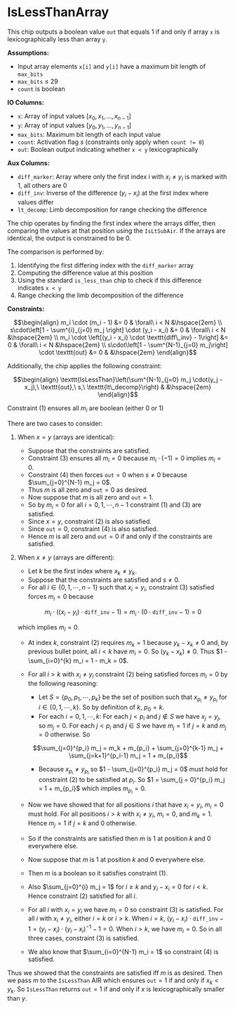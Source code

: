# IsLessThanArray

This chip outputs a boolean value `out` that equals 1 if and only if array `x` is lexicographically less than array `y`.

**Assumptions:**
- Input array elements `x[i]` and `y[i]` have a maximum bit length of `max_bits`
- `max_bits` ≤ 29
- `count` is boolean

**IO Columns:**
- `x`: Array of input values $`[x_0, x_1, \ldots, x_{n-1}]`$
- `y`: Array of input values $`[y_0, y_1, \ldots, y_{n-1}]`$
- `max_bits`: Maximum bit length of each input value
- `count`: Activation flag $`s`$ (constraints only apply when `count != 0`)
- `out`: Boolean output indicating whether `x < y` lexicographically

**Aux Columns:**
- `diff_marker`: Array where only the first index i with $`x_i \neq y_i`$ is marked with 1, all others are 0
- `diff_inv`: Inverse of the difference $`(y_i - x_i)`$ at the first index where values differ
- `lt_decomp`: Limb decomposition for range checking the difference

The chip operates by finding the first index where the arrays differ, then comparing the values at that position using the `IsLtSubAir`. If the arrays are identical, the output is constrained to be 0.

The comparison is performed by:
1. Identifying the first differing index with the `diff_marker` array
2. Computing the difference value at this position
3. Using the standard `is_less_than` chip to check if this difference indicates `x < y`
4. Range checking the limb decomposition of the difference

**Constraints:**

```math
\begin{align}
m_i \cdot (m_i - 1) &= 0 & \forall\ i < N &\hspace{2em} \\
s\cdot\left[1 - \sum^{i}_{j=0} m_j \right] \cdot (y_i - x_i) &= 0 & \forall\ i < N &\hspace{2em} \\
m_i \cdot \left[(y_i - x_i) \cdot \texttt{diff\_inv} - 1\right] &= 0 & \forall\ i < N &\hspace{2em} \\
s\cdot\left[1 - \sum^{N-1}_{j=0} m_j\right] \cdot \texttt{out} &= 0 & &\hspace{2em} 
\end{align}
```

Additionally, the chip applies the following constraint:

```math
\begin{align}
\texttt{IsLessThan}\left(\sum^{N-1}_{j=0} m_j \cdot(y_j - x_j),\ \texttt{out},\ s,\ \texttt{lt\_decomp}\right) & &\hspace{2em} 
\end{align}
```

Constraint (1) ensures all $`m_i`$ are boolean (either 0 or 1)

There are two cases to consider:

1. When $`x = y`$ (arrays are identical):
   - Suppose that the constraints are satisfied.
   - Constraint (3) ensures all $`m_i = 0`$ because $m_i \cdot (-1) = 0$ implies $m_i = 0$. 
   - Constraint (4) then forces $`\texttt{out} = 0`$ when $`s \neq 0`$ because $\sum_{j=0}^{N-1} m_j = 0$. 
   - Thus $m$ is all zero and $\texttt{out} = 0$ as desired.
   - Now suppose that $m$ is all zero and $\texttt{out} = 1$.
   - So by $m_i = 0$ for all $i=0,1,\cdots,n-1$ constraint (1) and (3) are satisfied. 
   - Since $x = y$, constraint (2) is also satisfied.
   - Since $\texttt{out} = 0$, constraint (4) is also satisfied.  
   - Hence $m$ is all zero and $\texttt{out} = 0$ if and only if the constraints are satisfied.

2. When $x \neq y$ (arrays are different):
   - Let $k$ be the first index where $x_k \neq y_k$. 
   - Suppose that the constraints are satisfied and $s \not= 0$.
   - For all $i \in \{0,1,\cdots,n-1\}$ such that $x_i = y_i$, constraint (3) satisfied forces $m_i = 0$ because
   
   ```math
   m_i \cdot \bigl((x_i - y_i) \cdot \texttt{diff\_inv}  - 1 \bigr) 
   = m_i \cdot \bigl( 0 \cdot \texttt{diff\_inv} - 1 \bigr) 
   = 0 
   ``` 

   which implies $m_i= 0$. 

   - At index $k$, constraint (2) requires $m_k = 1$ because $y_k - x_k \not= 0$ and, by previous bullet point, all $i < k$ have $m_i = 0$. So $(y_k - x_k) \neq 0$. Thus $1 - \sum_{i=0}^{k} m_i = 1 - m_k = 0$.
   - For all $i > k$ with $x_i \not= y_i$ constraint (2) being satisfied forces $m_i = 0$ by the following reasoning:
      - Let $S = \{ p_0, p_1, \cdots, p_k \}$ be the set of position such that $x_{p_i} \neq y_{p_i}$ for $i \in \{0,1,\cdots,k\}$. So by definition of $k$, $p_0 = k$.
      - For each $i=0,1,\cdots,k$: For each $j < p_i$ and $j \not \in S$ we have $x_j = y_j$, so $m_j = 0$. For each $j < p_i$ and $j \in S$ we have $m_j = 1$ if $j = k$ and $m_j = 0$ otherwise. 
       So
      ```math
      \sum_{j=0}^{p_i} m_j = m_k + m_{p_i} +  \sum_{j=0}^{k-1} m_j + \sum_{j=k+1}^{p_i-1} m_j = 1 + m_{p_i}
      ```
      - Because $x_{p_i} \not= y_{p_i}$ so $1 - \sum_{j=0}^{p_i} m_j = 0$ must hold for constraint (2) to be satisfied at $p_i$. So $1 = \sum_{j = 0}^{p_i} m_j = 1 + m_{p_i}$ which implies $m_{p_i} = 0$.  
   -  Now we have showed that for all positions $i$ that have $x_i = y_i$, $m_i = 0$ must hold. For all positions $i > k$ with $x_i \not= y_i$, $m_i = 0$, and $m_k = 1$. Hence $m_j = 1$ if $j = k$ and $0$ otherwise. 
   - So if the constraints are satisfied then $m$ is $1$ at position $k$ and $0$ everywhere else.

   - Now suppose that $m$ is $1$ at position $k$ and $0$ everywhere else.
   - Then $m$ is a boolean so it satisfies constraint (1).
   - Also $\sum_{j=0}^{i} m_j = 1$ for $i \geq k$ and $y_i - x_i = 0$ for $i < k$. Hence constraint (2) satisfied for all $i$.
   - For all $i$ with $x_i = y_i$ we have $m_i = 0$ so constraint (3) is satisfied. For all $i$ with $x_i \neq y_i$, either $i = k$ or $i > k$. When $i = k$, $(y_i - x_i) \cdot \texttt{diff\_inv} - 1 = (y_i - x_i) \cdot (y_i - x_i)^{-1} - 1 = 0$. When $i > k$, we have $m_i = 0$. So in all three cases, constraint (3) is satisfied.
   - We also know that $\sum_{i=0}^{N-1} m_i = 1$ so constraint (4) is satisfied.

Thus we showed that the constraints are satisfied iff $m$ is as desired. Then we pass $m$ to the $\texttt{IsLessThan}$ AIR which ensures $\texttt{out} = 1$ if and only if $x_k < y_k$. So $\texttt{IsLessThan}$ returns $\texttt{out} = 1$ if and only if $x$ is lexicographically smaller than $y$.

